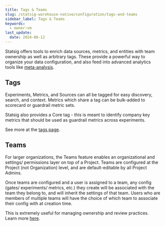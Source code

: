 ```yaml
---
title: Tags & Teams
slug: /statsig-warehouse-native/configuration/tags-and-teams
sidebar_label: Tags & Teams
keywords:
  - owner:vm
last_update:
  date: 2024-06-12
---
```


Statsig offers tools to enrich data sources, metrics, and entities with team ownership as well as arbitrary tags. These provide a powerful way to organize your data configuration, and also feed into advanced analytics tools like [meta-analysis](/experiments/meta-analysis.md).

## Tags

Experiments, Metrics, and Sources can all be tagged for easy discovery, search, and context. Metrics which share a tag can be bulk-added to scorecard or guardrail metric sets.

Statsig also provides a Core tag - this is meant to identify company key metrics that should be used as guardrail metrics across experiments.

See more at the [tags page](/metrics/create-metric-tags).

## Teams

For larger organizations, the Teams feature enables an organizational and settings/ permissions layer on top of a Project. Teams are configured at the Project (not Organization) level, and are default-editable by all Project Admins.

Once teams are configured and a user is assigned to a team, any config (gates/ experiments/ metrics, etc.) they create will be associated with the team they belong to, and will inherit the settings of that team. Users who are members of multiple teams will have the choice of which team to associate their config with at creation time.

This is extremely useful for managing ownership and review practices. Learn more [here](/access-management/teams).
